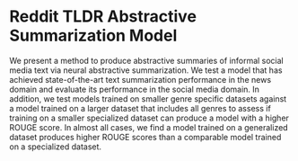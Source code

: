 # Reddit TLDR Abstractive Summarization Model

We present a method to produce abstractive summaries of informal social media text via neural abstractive summarization. 
We test a model that has achieved state-of-the-art text summarization performance in the news domain and evaluate its performance in the social media domain.
In addition, we test models trained on smaller genre specific datasets against a model trained on a larger dataset that includes all genres to assess if training on a smaller specialized dataset can produce a model with a higher ROUGE score. 
In almost all cases, we find a model trained on a generalized dataset produces higher ROUGE scores than a comparable model trained on a specialized dataset. 